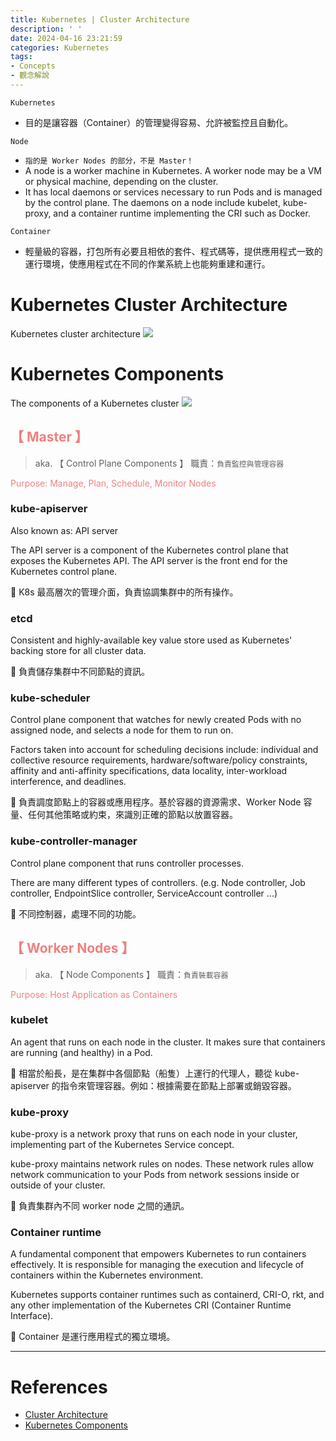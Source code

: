 ```yaml
---
title: Kubernetes | Cluster Architecture
description: ' '
date: 2024-04-16 23:21:59
categories: Kubernetes
tags:
- Concepts
- 觀念解說
---
```


`Kubernetes`
- 目的是讓容器（Container）的管理變得容易、允許被監控且自動化。

`Node`
- `指的是 Worker Nodes 的部分，不是 Master！`
- A node is a worker machine in Kubernetes. A worker node may be a VM or physical machine, depending on the cluster. 
- It has local daemons or services necessary to run Pods and is managed by the control plane. The daemons on a node include kubelet, kube-proxy, and a container runtime implementing the CRI such as Docker.

`Container`
- 輕量級的容器，打包所有必要且相依的套件、程式碼等，提供應用程式一致的運行環境，使應用程式在不同的作業系統上也能夠重建和運行。


# Kubernetes Cluster Architecture

Kubernetes cluster architecture
![](https://kubernetes.io/images/docs/kubernetes-cluster-architecture.svg)

# Kubernetes Components

The components of a Kubernetes cluster
![](https://kubernetes.io/images/docs/components-of-kubernetes.svg)

## <font color=LightCoral>【 Master 】</font>
> aka. 【 Control Plane Components 】
> 職責：`負責監控與管理容器`

<font color=LightCoral>Purpose: Manage, Plan, Schedule, Monitor Nodes</font>


### kube-apiserver
Also known as: API server

The API server is a component of the Kubernetes control plane that exposes the Kubernetes API. The API server is the front end for the Kubernetes control plane.

📌 K8s 最高層次的管理介面，負責協調集群中的所有操作。


### etcd
Consistent and highly-available key value store used as Kubernetes' backing store for all cluster data.

📌 負責儲存集群中不同節點的資訊。


### kube-scheduler
Control plane component that watches for newly created Pods with no assigned node, and selects a node for them to run on.

Factors taken into account for scheduling decisions include: individual and collective resource requirements, hardware/software/policy constraints, affinity and anti-affinity specifications, data locality, inter-workload interference, and deadlines.

📌 負責調度節點上的容器或應用程序。基於容器的資源需求、Worker Node 容量、任何其他策略或約束，來識別正確的節點以放置容器。


### kube-controller-manager
Control plane component that runs controller processes.

There are many different types of controllers. (e.g. Node controller, Job controller, EndpointSlice controller, ServiceAccount controller ...)

📌 不同控制器，處理不同的功能。


## <font color=LightCoral>【 Worker Nodes 】</font>
> aka. 【 Node Components 】
> 職責：`負責裝載容器`

<font color=LightCoral>Purpose: Host Application as Containers</font>


### kubelet
An agent that runs on each node in the cluster. It makes sure that containers are running (and healthy) in a Pod.

📌 相當於船長，是在集群中各個節點（船隻）上運行的代理人，聽從 kube-apiserver 的指令來管理容器。例如：根據需要在節點上部署或銷毀容器。


### kube-proxy
kube-proxy is a network proxy that runs on each node in your cluster, implementing part of the Kubernetes Service concept.

kube-proxy maintains network rules on nodes. These network rules allow network communication to your Pods from network sessions inside or outside of your cluster.

📌 負責集群內不同 worker node 之間的通訊。


### Container runtime
A fundamental component that empowers Kubernetes to run containers effectively. It is responsible for managing the execution and lifecycle of containers within the Kubernetes environment.

Kubernetes supports container runtimes such as containerd, CRI-O, rkt, and any other implementation of the Kubernetes CRI (Container Runtime Interface).

📌 Container 是運行應用程式的獨立環境。


---
# References
- [Cluster Architecture](https://kubernetes.io/docs/concepts/architecture/)
- [Kubernetes Components](https://kubernetes.io/docs/concepts/overview/components/)

